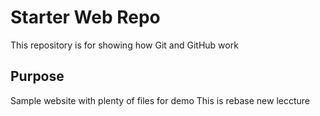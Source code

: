 # Starter Web Repo

This repository is for showing how Git and GitHub work

## Purpose

Sample website with plenty of files for demo
This is rebase new leccture
